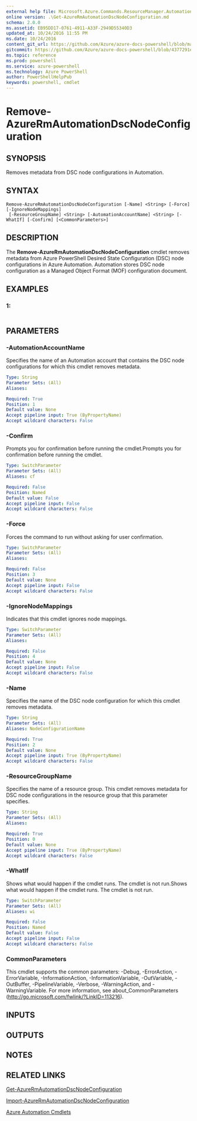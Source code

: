 ```yaml
---
external help file: Microsoft.Azure.Commands.ResourceManager.Automation.dll-Help.xml
online version: .\Get-AzureRmAutomationDscNodeConfiguration.md
schema: 2.0.0
ms.assetid: EB95DD17-0761-4911-A33F-2949D55340D3
updated_at: 10/24/2016 11:55 PM
ms.date: 10/24/2016
content_git_url: https://github.com/Azure/azure-docs-powershell/blob/master/azureps-cmdlets-docs/ResourceManager/AzureRM.Automation/v2.1.0/Remove-AzureRmAutomationDscNodeConfiguration.md
gitcommit: https://github.com/Azure/azure-docs-powershell/blob/4377291ee360e58e2c1c5d644155daf6a0279055/azureps-cmdlets-docs/ResourceManager/AzureRM.Automation/v2.1.0/Remove-AzureRmAutomationDscNodeConfiguration.md
ms.topic: reference
ms.prod: powershell
ms.service: azure-powershell
ms.technology: Azure PowerShell
author: PowerShellHelpPub
keywords: powershell, cmdlet
---
```


# Remove-AzureRmAutomationDscNodeConfiguration

## SYNOPSIS
Removes metadata from DSC node configurations in Automation.

## SYNTAX

```
Remove-AzureRmAutomationDscNodeConfiguration [-Name] <String> [-Force] [-IgnoreNodeMappings]
 [-ResourceGroupName] <String> [-AutomationAccountName] <String> [-WhatIf] [-Confirm] [<CommonParameters>]
```

## DESCRIPTION
The **Remove-AzureRmAutomationDscNodeConfiguration** cmdlet removes metadata from Azure PowerShell Desired State Configuration (DSC) node configurations in Azure Automation.
Automation stores DSC node configuration as a Managed Object Format (MOF) configuration document.

## EXAMPLES

### 1:
```

```

## PARAMETERS

### -AutomationAccountName
Specifies the name of an Automation account that contains the DSC node configurations for which this cmdlet removes metadata.

```yaml
Type: String
Parameter Sets: (All)
Aliases: 

Required: True
Position: 1
Default value: None
Accept pipeline input: True (ByPropertyName)
Accept wildcard characters: False
```

### -Confirm
Prompts you for confirmation before running the cmdlet.Prompts you for confirmation before running the cmdlet.

```yaml
Type: SwitchParameter
Parameter Sets: (All)
Aliases: cf

Required: False
Position: Named
Default value: False
Accept pipeline input: False
Accept wildcard characters: False
```

### -Force
Forces the command to run without asking for user confirmation.

```yaml
Type: SwitchParameter
Parameter Sets: (All)
Aliases: 

Required: False
Position: 3
Default value: None
Accept pipeline input: False
Accept wildcard characters: False
```

### -IgnoreNodeMappings
Indicates that this cmdlet ignores node mappings.

```yaml
Type: SwitchParameter
Parameter Sets: (All)
Aliases: 

Required: False
Position: 4
Default value: None
Accept pipeline input: False
Accept wildcard characters: False
```

### -Name
Specifies the name of the DSC node configuration for which this cmdlet removes metadata.

```yaml
Type: String
Parameter Sets: (All)
Aliases: NodeConfigurationName

Required: True
Position: 2
Default value: None
Accept pipeline input: True (ByPropertyName)
Accept wildcard characters: False
```

### -ResourceGroupName
Specifies the name of a resource group.
This cmdlet removes metadata for DSC node configurations in the resource group that this parameter specifies.

```yaml
Type: String
Parameter Sets: (All)
Aliases: 

Required: True
Position: 0
Default value: None
Accept pipeline input: True (ByPropertyName)
Accept wildcard characters: False
```

### -WhatIf
Shows what would happen if the cmdlet runs.
The cmdlet is not run.Shows what would happen if the cmdlet runs.
The cmdlet is not run.

```yaml
Type: SwitchParameter
Parameter Sets: (All)
Aliases: wi

Required: False
Position: Named
Default value: False
Accept pipeline input: False
Accept wildcard characters: False
```

### CommonParameters
This cmdlet supports the common parameters: -Debug, -ErrorAction, -ErrorVariable, -InformationAction, -InformationVariable, -OutVariable, -OutBuffer, -PipelineVariable, -Verbose, -WarningAction, and -WarningVariable. For more information, see about_CommonParameters (http://go.microsoft.com/fwlink/?LinkID=113216).

## INPUTS

## OUTPUTS

## NOTES

## RELATED LINKS

[Get-AzureRmAutomationDscNodeConfiguration](./Get-AzureRmAutomationDscNodeConfiguration.md)

[Import-AzureRmAutomationDscNodeConfiguration](./Import-AzureRmAutomationDscNodeConfiguration.md)

[Azure Automation Cmdlets](./AzureRM.Automation.md)


